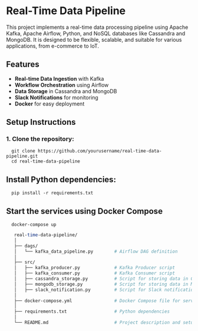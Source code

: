 # Real-Time Data Pipeline

This project implements a real-time data processing pipeline using Apache Kafka, Apache Airflow, Python, and NoSQL databases like Cassandra and MongoDB. It is designed to be flexible, scalable, and suitable for various applications, from e-commerce to IoT.

## Features

- **Real-time Data Ingestion** with Kafka
- **Workflow Orchestration** using Airflow
- **Data Storage** in Cassandra and MongoDB
- **Slack Notifications** for monitoring
- **Docker** for easy deployment

## Setup Instructions

### 1. Clone the repository:
      git clone https://github.com/yourusername/real-time-data-pipeline.git
      cd real-time-data-pipeline

## Install Python dependencies:
      pip install -r requirements.txt

## Start the services using Docker Compose
      docker-compose up


```perl
   real-time-data-pipeline/
   │
   ├── dags/
   │   └── kafka_data_pipeline.py        # Airflow DAG definition
   │
   ├── src/
   │   ├── kafka_producer.py             # Kafka Producer script
   │   ├── kafka_consumer.py             # Kafka Consumer script
   │   ├── cassandra_storage.py          # Script for storing data in Cassandra
   │   ├── mongodb_storage.py            # Script for storing data in MongoDB
   │   ├── slack_notification.py         # Script for Slack notifications
   │
   ├── docker-compose.yml                # Docker Compose file for services setup
   │
   ├── requirements.txt                  # Python dependencies
   │
   └── README.md                         # Project description and setup instructions
